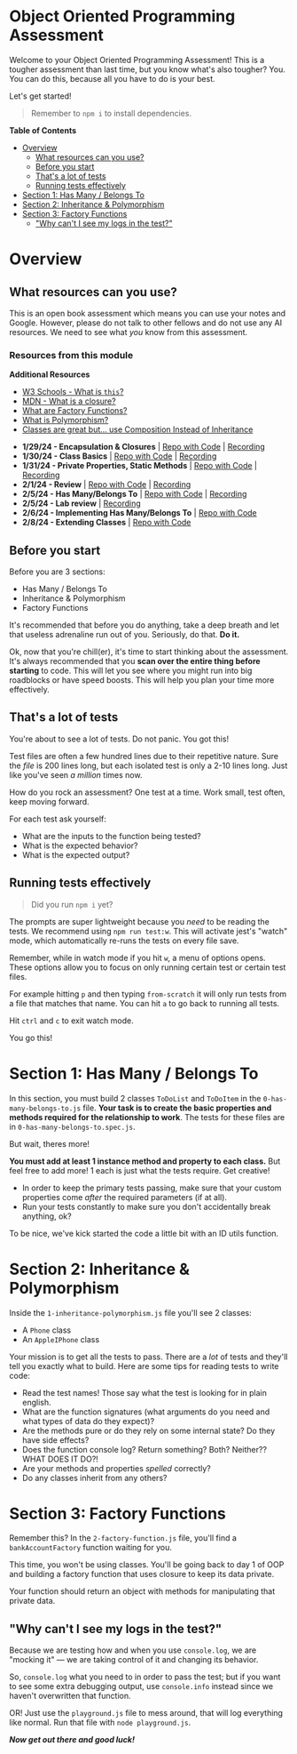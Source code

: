 # Object Oriented Programming Assessment

Welcome to your Object Oriented Programming Assessment! This is a tougher assessment than last time, but you know what's also tougher? You. You can do this, because all you have to do is your best.

Let's get started!

> Remember to `npm i` to install dependencies.

**Table of Contents**
- [Overview](#overview)
  - [What resources can you use?](#what-resources-can-you-use)
  - [Before you start](#before-you-start)
  - [That's a lot of tests](#thats-a-lot-of-tests)
  - [Running tests effectively](#running-tests-effectively)
- [Section 1: Has Many / Belongs To](#section-1-has-many--belongs-to)
- [Section 2: Inheritance \& Polymorphism](#section-2-inheritance--polymorphism)
- [Section 3: Factory Functions](#section-3-factory-functions)
  - ["Why can't I see my logs in the test?"](#why-cant-i-see-my-logs-in-the-test)

# Overview

## What resources can you use?

This is an open book assessment which means you can use your notes and Google. However, please do not talk to other fellows and do not use any AI resources. We need to see what *you* know from this assessment. 

### Resources from this module

**Additional Resources**

- [W3 Schools - What is `this`?](https://www.w3schools.com/js/js_this.asp)
- [MDN - What is a closure?](https://developer.mozilla.org/en-US/docs/Web/JavaScript/Closures)
- [What are Factory Functions?](https://www.javascripttutorial.net/javascript-factory-functions/)
- [What is Polymorphism?](https://www.youtube.com/watch?v=YkhLw5tYR6c&ab_channel=dcode)
- [Classes are great but... use Composition Instead of Inheritance](https://www.youtube.com/watch?v=nnwD5Lwwqdo)

* **1/29/24 - Encapsulation & Closures** | [Repo with Code](https://github.com/The-Marcy-Lab-School/5-0-0-encapsulation-factories-closure-f23) | [Recording](https://youtu.be/zVYpcVLxXe8)
* **1/30/24 - Class Basics** | [Repo with Code](https://github.com/The-Marcy-Lab-School/5-0-1-classes-f23) | [Recording](https://youtu.be/Zl0MRLBTdq0)
* **1/31/24 - Private Properties, Static Methods** | [Repo with Code](https://github.com/The-Marcy-Lab-School/5-0-2-private-properties-static-methods) | [Recording](https://youtu.be/2CjQjFLbZBk)
* **2/1/24 - Review** | [Repo with Code](https://github.com/benspector-mls/5-0-3-oop-review) | [Recording](https://youtu.be/yOBKtgitVK8)
* **2/5/24 - Has Many/Belongs To** | [Repo with Code](https://github.com/The-Marcy-Lab-School/5-1-0-has-many-belongs-to-f23) | [Recording](https://youtu.be/994yn_IKogQ)
* **2/5/24 - Lab review** | [Recording](https://youtu.be/MIOupwTF-2M)
* **2/6/24 - Implementing Has Many/Belongs To** | [Repo with Code](https://github.com/The-Marcy-Lab-School/5-1-1-has-many-belongs-to-front-end)
* **2/8/24 - Extending Classes** | [Repo with Code](https://github.com/The-Marcy-Lab-School/5-1-3-inheritance-polymorphism-f23)

## Before you start

Before you are 3 sections:
- Has Many / Belongs To
- Inheritance & Polymorphism
- Factory Functions

It's recommended that before you do anything, take a deep breath and let that useless adrenaline run out of you. Seriously, do that. **Do it.**

Ok, now that you're chill(er), it's time to start thinking about the assessment. It's always recommended that you **scan over the entire thing before starting** to code. This will let you see where you might run into big roadblocks or have speed boosts. This will help you plan your time more effectively.

## That's a lot of tests
You're about to see a lot of tests. Do not panic. You got this!

Test files are often a few hundred lines due to their repetitive nature. Sure the *file* is 200 lines long, but each isolated test is only a 2-10 lines long. Just like you've seen *a million* times now.

How do you rock an assessment? One test at a time. Work small, test often, keep moving forward.

For each test ask yourself:
* What are the inputs to the function being tested?
* What is the expected behavior?
* What is the expected output?

## Running tests effectively

> Did you run `npm i` yet?

The prompts are super lightweight because you *need* to be reading the tests. We recommend using `npm run test:w`. This will activate jest's "watch" mode, which automatically re-runs the tests on every file save.

Remember, while in watch mode if you hit `w`, a menu of options opens. These options allow you to focus on only running certain test or certain test files.

For example hitting `p` and then typing `from-scratch` it will only run tests from a file that matches that name. You can hit `a` to go back to running all tests.

Hit `ctrl` and `c` to exit watch mode.

You go this!

# Section 1: Has Many / Belongs To

In this section, you must build 2 classes `ToDoList` and `ToDoItem` in the `0-has-many-belongs-to.js` file. **Your task is to create the basic properties and methods required for the relationship to work**. The tests for these files are in `0-has-many-belongs-to.spec.js`. 

But wait, theres more!

**You must add at least 1 instance method and property to each class.** But feel free to add more! 1 each is just what the tests require. Get creative!
* In order to keep the primary tests passing, make sure that your custom properties come *after* the required parameters (if at all). 
* Run your tests constantly to make sure you don't accidentally break anything, ok?

To be nice, we've kick started the code a little bit with an ID utils function.

# Section 2: Inheritance & Polymorphism
Inside the `1-inheritance-polymorphism.js` file you'll see 2 classes:
- A `Phone` class
- An `AppleIPhone` class

Your mission is to get all the tests to pass. There are a *lot* of tests and they'll tell you exactly what to build. Here are some tips for reading tests to write code:

- Read the test names! Those say what the test is looking for in plain english.
- What are the function signatures (what arguments do you need and what types of data do they expect)?
- Are the methods pure or do they rely on some internal state? Do they have side effects?
- Does the function console log? Return something? Both? Neither?? WHAT DOES IT DO?!
- Are your methods and properties *spelled* correctly?
- Do any classes inherit from any others?

# Section 3: Factory Functions

Remember this? In the `2-factory-function.js` file, you'll find a `bankAccountFactory` function waiting for you.

This time, you won't be using classes. You'll be going back to day 1 of OOP and building a factory function that uses closure to keep its data private.

Your function should return an object with methods for manipulating that private data.

## "Why can't I see my logs in the test?"
Because we are testing how and when you use `console.log`, we are "mocking it" — we are taking control of it and changing its behavior. 

So, `console.log` what you need to in order to pass the test; but if you want to see some extra debugging output, use `console.info` instead since we haven't overwritten that function.

OR! Just use the `playground.js` file to mess around, that will log everything like normal. Run that file with `node playground.js`.

_**Now get out there and good luck!**_
